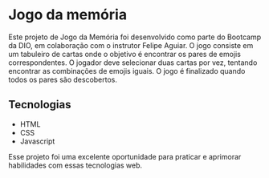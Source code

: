 # Jogo da memória
Este projeto de Jogo da Memória foi desenvolvido como parte do Bootcamp da DIO, em colaboração com o instrutor Felipe Aguiar. O jogo consiste em um tabuleiro de cartas onde o objetivo é encontrar os pares de emojis correspondentes. O jogador deve selecionar duas cartas por vez, tentando encontrar as combinações de emojis iguais. O jogo é finalizado quando todos os pares são descobertos.

## Tecnologias
- HTML
- CSS
- Javascript

Esse projeto foi uma excelente oportunidade para praticar e aprimorar habilidades com essas tecnologias web.



